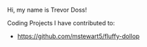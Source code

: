 Hi, my name is Trevor Doss! 

Coding Projects I have contributed to:
   - https://github.com/mstewart5/fluffy-dollop
 
